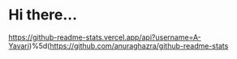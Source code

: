 # Hi there...
https://github-readme-stats.vercel.app/api?username=A-Yavari)%5d(https://github.com/anuraghazra/github-readme-stats
